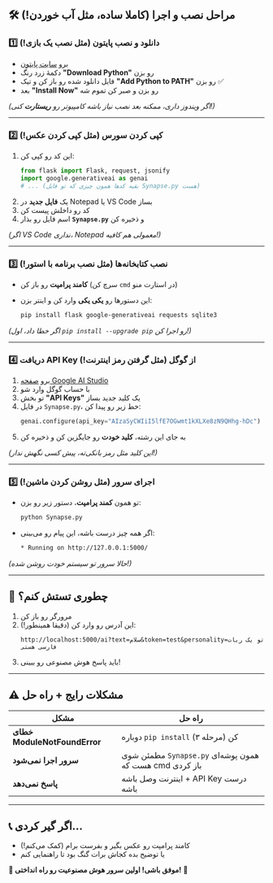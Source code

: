 ## 🛠️ **مراحل نصب و اجرا** (کاملا ساده، مثل آب خوردن!)

### 1️⃣ **دانلود و نصب پایتون** (مثل نصب یک بازی!)

- برو [سایت پایتون](https://www.python.org/downloads/)
- دکمهٔ زرد رنگ **"Download Python"** رو بزن
- فایل دانلود شده رو باز کن و تیک **"Add Python to PATH"** رو بزن ✅
- بعد **"Install Now"** رو بزن و صبر کن تموم شه

_(اگر ویندوز داری، ممکنه بعد نصب نیاز باشه کامپیوتر رو **ریستارت** کنی!)_

---

### 2️⃣ **کپی کردن سورس** (مثل کپی کردن عکس!)

1. این کد رو کپی کن:
   ```python
   from flask import Flask, request, jsonify
   import google.generativeai as genai
   # ... (بقیه کدها همون چیزی که تو فایل Synapse.py هست)
   ```
2. یک **فایل جدید** در Notepad یا VS Code بساز
3. کد رو داخلش پیست کن
4. اسم فایل رو بذار **`Synapse.py`** و ذخیره کن

_(اگر VS Code نداری، Notepad معمولی هم کافیه!)_

---

### 3️⃣ **نصب کتابخانه‌ها** (مثل نصب برنامه با استور!)

- **کامند پرامپت** رو باز کن (سرچ کن `cmd` در استارت منو)
- این دستورها رو **یکی یکی** وارد کن و اینتر بزن:

  ```bash
  pip install flask google-generativeai requests sqlite3
  ```

_(اگر خطا داد، اول `pip install --upgrade pip` رو اجرا کن!)_

---

### 4️⃣ **دریافت API Key از گوگل** (مثل گرفتن رمز اینترنت!)

1. برو [صفحه Google AI Studio](https://aistudio.google.com/)
2. با حساب گوگل وارد شو
3. تو بخش **"API Keys"** یک کلید جدید بساز
4. در فایل `Synapse.py`، خط زیر رو پیدا کن:
   ```python
   genai.configure(api_key="AIzaSyCWIiI5lfE7OGwmt1kXLXe8zN9QHhg-hDc")
   ```
5. به جای این رشته، **کلید خودت** رو جایگزین کن و ذخیره کن

_(این کلید مثل رمز بانکی‌ته، پیش کسی نگهش ندار!)_

---

### 5️⃣ **اجرای سرور** (مثل روشن کردن ماشین!)

- تو همون **کمند پرامپت**، دستور زیر رو بزن:
  ```bash
  python Synapse.py
  ```
- اگر همه چیز درست باشه، این پیام رو می‌بینی:
  ```bash
  * Running on http://127.0.0.1:5000/
  ```

_(حالا سرور تو سیستم خودت روشن شده!)_

---

## 🚀 **چطوری تستش کنم؟**

1. مرورگر رو باز کن
2. این آدرس رو وارد کن (دقیقا همینطور!):
   ```
   http://localhost:5000/ai?text=سلام&token=test&personality=تو یک ربات فارسی هستی
   ```
3. باید پاسخ هوش مصنوعی رو ببینی!

---

## ⚠️ **مشکلات رایج + راه حل**

| مشکل                         | راه حل                                                  |
| ---------------------------- | ------------------------------------------------------- |
| **خطای ModuleNotFoundError** | دوباره `pip install` کن (مرحله ۳)                       |
| **سرور اجرا نمی‌شود**        | مطمئن شوی `Synapse.py` همون پوشه‌ای هست که cmd باز کردی |
| **پاسخ نمی‌دهد**             | اینترنت وصل باشه + API Key درست باشه                    |

---

## 📞 **اگر گیر کردی...**

- کامند پرامپت رو عکس بگیر و بفرست برام (کمک می‌کنم!)
- یا توضیح بده کجاش برات گنگ بود تا راهنمایی کنم

**🤖 موفق باشی! اولین سرور هوش مصنوعیت رو راه انداختی!** 🎉
